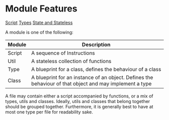 # Module Features

[Script](/features/modules/01_script.md)
[Types](/features/modules/02_types.md)
[State and Stateless](/features/modules/03_state_stateless.md)

A module is one of the following:

Module   | Description
---------|--------------
Script   | A sequence of Instructions
Util     | A stateless collection of functions
Type     | A blueprint for a class, defines the behaviour of a class
Class    | A blueprint for an instance of an object. Defines the behaviour of that object and may implement a type

A file may contain either a script accompanied by functions, or a mix of types, utils and classes. Ideally, utils and
classes that belong together should be grouped together. Furthermore, it is generally best to have at most one type per
file for readability sake.
